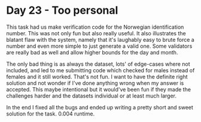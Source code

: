 # Day 23 - Too personal

This task had us make verification code for the Norwegian identification number. This was not only fun but also really useful. It also illustrates the blatant flaw with the system, namely that it's laughably easy to brute force a number and even more simple to just generate a valid one. Some validators are really bad as well and allow higher bounds for the day and month.

The only bad thing is as always the dataset, lots' of edge-cases where not included, and led to me submitting code which checked for males instead of females and it still worked. That's not fun. I want to have the definite right solution and not wonder if I've done anything wrong when my answer is accepted. This maybe intentional but it would've been fun if they made the challenges harder and the datasets individual or at least much larger.

In the end I fixed all the bugs and ended up writing a pretty short and sweet solution for the task. 0.004 runtime.
